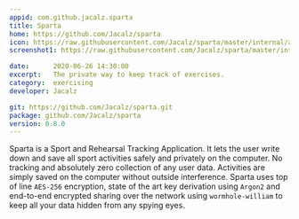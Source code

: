 ```yaml
---
appid: com.github.jacalz.sparta
title: Sparta
home: https://github.com/Jacalz/sparta
icon: https://raw.githubusercontent.com/Jacalz/sparta/master/internal/assets/icon-512.png
screenshot1: https://raw.githubusercontent.com/Jacalz/sparta/master/internal/assets/screenshot.png

date:      2020-06-26 14:30:00
excerpt:   The private way to keep track of exercises.
category:  exercising
developer: Jacalz

git: https://github.com/Jacalz/sparta.git
package: github.com/Jacalz/sparta
version: 0.8.0
---
```


Sparta is a Sport and Rehearsal Tracking Application. It lets the user write down and save all sport activities safely and privately on the computer. No tracking and absolutely zero collection of any user data. Activities are simply saved on the computer without outside interference. Sparta uses top of line `AES-256` encryption, state of the art key derivation using `Argon2` and end-to-end encrypted sharing over the network using `wormhole-william` to keep all your data hidden from any spying eyes.
